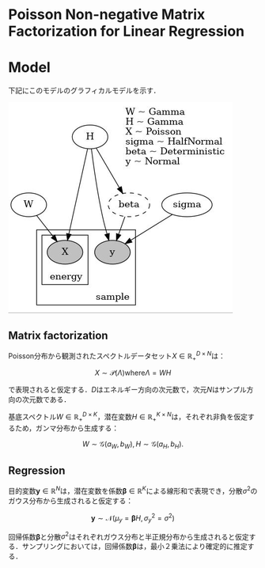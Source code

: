 # Poisson Non-negative Matrix Factorization for Linear Regression

# Model
下記にこのモデルのグラフィカルモデルを示す．

![image](image/prob_model.jpg)

## Matrix factorization
Poisson分布から観測されたスペクトルデータセット$`X \in \mathbb{R}_{+}^{D \times N}`$は：

$$
    X \sim \mathcal{P}(\Lambda)　\text{where}　\Lambda = WH
$$

で表現されると仮定する．$D$はエネルギー方向の次元数で，次元$N$はサンプル方向の次元数である．

基底スペクトル$`W \in \mathbb{R}_{+}^{D \times K}`$，潜在変数$`H \in \mathbb{R}_{+}^{K \times N}`$は，それぞれ非負を仮定するため，ガンマ分布から生成する：

$$
    W \sim \mathcal{G}(a_W, b_W), \text{}　H \sim \mathcal{G}(a_H, b_H).
$$

## Regression
目的変数$`\boldsymbol{y} \in \mathbb{R}^{N}`$は，潜在変数を係数$`\boldsymbol{\beta} \in \mathbb{R}^{K}`$による線形和で表現でき，分散$`\sigma^2`$のガウス分布から生成されると仮定する：

$$
    \boldsymbol{y} \sim \mathcal{N}(\mu_y = \boldsymbol{\beta} H, \sigma_y^2=\sigma^2)
$$

回帰係数$`\boldsymbol{\beta}`$と分散$`\sigma^2`$はそれぞれガウス分布と半正規分布から生成されると仮定する．サンプリングにおいては，回帰係数$`\boldsymbol{\beta}`$は，最小２乗法により確定的に推定する．
